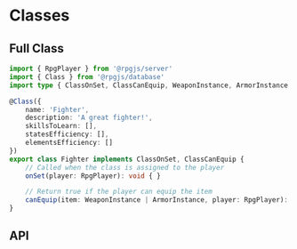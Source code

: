 # Classes

<!--@include: ../partials/prerequisites-data.md-->

## Full Class 

```ts
import { RpgPlayer } from '@rpgjs/server'
import { Class } from '@rpgjs/database'
import type { ClassOnSet, ClassCanEquip, WeaponInstance, ArmorInstance } from '@rpgjs/database'

@Class({  
    name: 'Fighter',
    description: 'A great fighter!',
    skillsToLearn: [],
    statesEfficiency: [],
    elementsEfficiency: []
})
export class Fighter implements ClassOnSet, ClassCanEquip {
    // Called when the class is assigned to the player
    onSet(player: RpgPlayer): void { }

    // Return true if the player can equip the item
    canEquip(item: WeaponInstance | ArmorInstance, player: RpgPlayer): boolean { }
}
```

## API 

<!--@include: ../api/Class.md-->